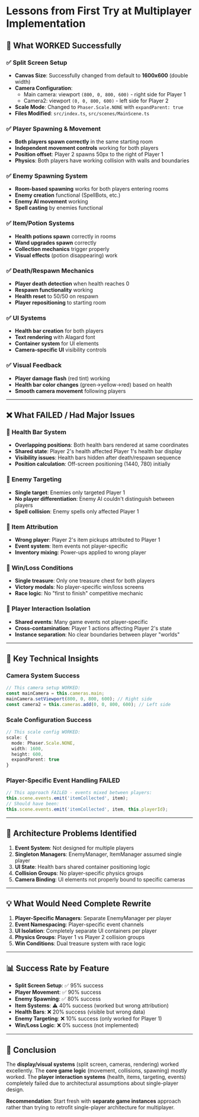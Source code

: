 # Lessons from First Try at Multiplayer Implementation

## 🎯 **What WORKED Successfully**

### ✅ **Split Screen Setup**
- **Canvas Size**: Successfully changed from default to **1600x600** (double width)
- **Camera Configuration**: 
  - Main camera: viewport `(800, 0, 800, 600)` - right side for Player 1
  - Camera2: viewport `(0, 0, 800, 600)` - left side for Player 2
- **Scale Mode**: Changed to `Phaser.Scale.NONE` with `expandParent: true`
- **Files Modified**: `src/index.ts`, `src/scenes/MainScene.ts`

### ✅ **Player Spawning & Movement**
- **Both players spawn correctly** in the same starting room
- **Independent movement controls** working for both players
- **Position offset**: Player 2 spawns 50px to the right of Player 1
- **Physics**: Both players have working collision with walls and boundaries

### ✅ **Enemy Spawning System**
- **Room-based spawning** works for both players entering rooms
- **Enemy creation** functional (SpellBots, etc.)
- **Enemy AI movement** working
- **Spell casting** by enemies functional

### ✅ **Item/Potion Systems**
- **Health potions spawn** correctly in rooms
- **Wand upgrades spawn** correctly
- **Collection mechanics** trigger properly
- **Visual effects** (potion disappearing) work

### ✅ **Death/Respawn Mechanics**
- **Player death detection** when health reaches 0
- **Respawn functionality** working
- **Health reset** to 50/50 on respawn
- **Player repositioning** to starting room

### ✅ **UI Systems**
- **Health bar creation** for both players
- **Text rendering** with Alagard font
- **Container system** for UI elements
- **Camera-specific UI** visibility controls

### ✅ **Visual Feedback**
- **Player damage flash** (red tint) working
- **Health bar color changes** (green→yellow→red) based on health
- **Smooth camera movement** following players

---

## ❌ **What FAILED / Had Major Issues**

### 🔴 **Health Bar System**
- **Overlapping positions**: Both health bars rendered at same coordinates
- **Shared state**: Player 2's health affected Player 1's health bar display
- **Visibility issues**: Health bars hidden after death/respawn sequence
- **Position calculation**: Off-screen positioning (1440, 780) initially

### 🔴 **Enemy Targeting**
- **Single target**: Enemies only targeted Player 1
- **No player differentiation**: Enemy AI couldn't distinguish between players
- **Spell collision**: Enemy spells only affected Player 1

### 🔴 **Item Attribution**
- **Wrong player**: Player 2's item pickups attributed to Player 1
- **Event system**: Item events not player-specific
- **Inventory mixing**: Power-ups applied to wrong player

### 🔴 **Win/Loss Conditions**
- **Single treasure**: Only one treasure chest for both players
- **Victory modals**: No player-specific win/loss screens
- **Race logic**: No "first to finish" competitive mechanic

### 🔴 **Player Interaction Isolation**
- **Shared events**: Many game events not player-specific
- **Cross-contamination**: Player 1 actions affecting Player 2's state
- **Instance separation**: No clear boundaries between player "worlds"

---

## 🧠 **Key Technical Insights**

### **Camera System Success**
```typescript
// This camera setup WORKED:
const mainCamera = this.cameras.main;
mainCamera.setViewport(800, 0, 800, 600); // Right side
const camera2 = this.cameras.add(0, 0, 800, 600); // Left side
```

### **Scale Configuration Success**
```typescript
// This scale config WORKED:
scale: {
  mode: Phaser.Scale.NONE,
  width: 1600,
  height: 600,
  expandParent: true
}
```

### **Player-Specific Event Handling FAILED**
```typescript
// This approach FAILED - events mixed between players:
this.scene.events.emit('itemCollected', item);
// Should have been:
this.scene.events.emit('itemCollected', item, this.playerId);
```

---

## 🔄 **Architecture Problems Identified**

1. **Event System**: Not designed for multiple players
2. **Singleton Managers**: EnemyManager, ItemManager assumed single player
3. **UI State**: Health bars shared container positioning logic
4. **Collision Groups**: No player-specific physics groups
5. **Camera Binding**: UI elements not properly bound to specific cameras

---

## 💡 **What Would Need Complete Rewrite**

1. **Player-Specific Managers**: Separate EnemyManager per player
2. **Event Namespacing**: Player-specific event channels
3. **UI Isolation**: Completely separate UI containers per player
4. **Physics Groups**: Player 1 vs Player 2 collision groups
5. **Win Conditions**: Dual treasure system with race logic

---

## 📊 **Success Rate by Feature**

- **Split Screen Setup**: ✅ 95% success
- **Player Movement**: ✅ 90% success  
- **Enemy Spawning**: ✅ 80% success
- **Item Systems**: ⚠️ 40% success (worked but wrong attribution)
- **Health Bars**: ❌ 20% success (visible but wrong data)
- **Enemy Targeting**: ❌ 10% success (only worked for Player 1)
- **Win/Loss Logic**: ❌ 0% success (not implemented)

---

## 🎯 **Conclusion**

The **display/visual systems** (split screen, cameras, rendering) worked excellently. The **core game logic** (movement, collisions, spawning) mostly worked. The **player interaction systems** (health, items, targeting, events) completely failed due to architectural assumptions about single-player design.

**Recommendation**: Start fresh with **separate game instances** approach rather than trying to retrofit single-player architecture for multiplayer. 